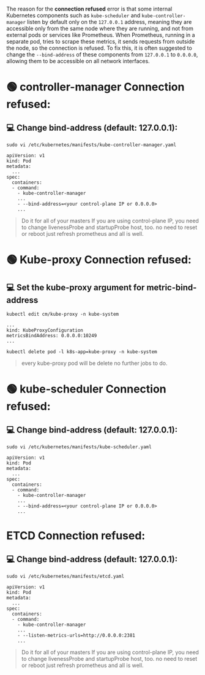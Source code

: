 The reason for the **connection refused** error is that some internal Kubernetes components such as `kube-scheduler` and `kube-controller-manager` listen by default only on the `127.0.0.1` address, 
meaning they are accessible only from the same node where they are running, and not from external pods or services like Prometheus. 
When Prometheus, running in a separate pod, tries to scrape these metrics, it sends requests from outside the node, so the connection is refused. 
To fix this, it is often suggested to change the `--bind-address` of these components from `127.0.0.1` to `0.0.0.0`, allowing them to be accessible on all network interfaces. 


# 🟢 controller-manager Connection refused:

##    💻 Change bind-address (default: 127.0.0.1):
```
sudo vi /etc/kubernetes/manifests/kube-controller-manager.yaml
```
```
apiVersion: v1
kind: Pod
metadata:
  ...
spec:
  containers:
  - command:
    - kube-controller-manager
    ...
    - --bind-address=<your control-plane IP or 0.0.0.0>
    ...
```
> Do it for all of your masters
> If you are using control-plane IP, you need to change livenessProbe and startupProbe host, too.
> no need to reset or reboot just refresh prometheus and all is well.




# 🟢 Kube-proxy Connection refused:

## 💻 Set the kube-proxy argument for metric-bind-address
```
kubectl edit cm/kube-proxy -n kube-system
```
```
...
kind: KubeProxyConfiguration
metricsBindAddress: 0.0.0.0:10249
...
```
```
kubectl delete pod -l k8s-app=kube-proxy -n kube-system
```
> every kube-proxy pod will be delete no further jobs to do.


# 🟢 kube-scheduler Connection refused:

##    💻 Change bind-address (default: 127.0.0.1):
```
sudo vi /etc/kubernetes/manifests/kube-scheduler.yaml
```
```
apiVersion: v1
kind: Pod
metadata:
  ...
spec:
  containers:
  - command:
    - kube-controller-manager
    ...
    - --bind-address=<your control-plane IP or 0.0.0.0>
    ...
```
# ETCD Connection refused:

##    💻 Change bind-address (default: 127.0.0.1):
```
sudo vi /etc/kubernetes/manifests/etcd.yaml
```
```
apiVersion: v1
kind: Pod
metadata:
  ...
spec:
  containers:
  - command:
    - kube-controller-manager
    ...
    - --listen-metrics-urls=http://0.0.0.0:2381
    ...
```
> Do it for all of your masters
> If you are using control-plane IP, you need to change livenessProbe and startupProbe host, too.
> no need to reset or reboot just refresh prometheus and all is well.

